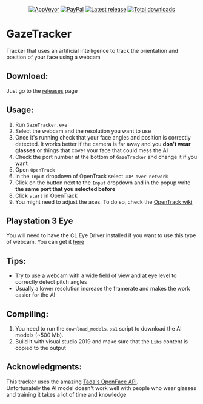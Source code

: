 <p align="center">
    <a href="https://ci.appveyor.com/project/gavazquez/gazetracker"><img src="https://img.shields.io/appveyor/ci/gavazquez/lunamultiplayer/master.svg?style=flat&logo=appveyor" alt="AppVeyor"/></a>
    <a href="https://paypal.me/gavazquez"><img src="https://img.shields.io/badge/paypal-donate-yellow.svg?style=flat&logo=paypal" alt="PayPal"/></a>
    <a href="../../releases"><img src="https://img.shields.io/github/release/gavazquez/gazetracker.svg?style=flat&logo=github&logoColor=white" alt="Latest release" /></a>
    <a href="../../releases"><img src="https://img.shields.io/github/downloads/gavazquez/gazetracker/total.svg?style=flat&logo=github&logoColor=white" alt="Total downloads" /></a>
</p>

# GazeTracker
Tracker that uses an artificial intelligence to track the orientation and position of your face using a webcam

## Download:
Just go to the [releases](../../releases) page

## Usage:

1) Run `GazeTracker.exe`
2) Select the webcam and the resolution you want to use
3) Once it's running check that your face angles and position is correctly detected. It works better if the camera is far away and you **don't wear glasses** or things that cover your face that could mess the AI
4) Check the port number at the bottom of `GazeTracker` and change it if you want
5) Open `OpenTrack`
6) In the `Input` dropdown of OpenTrack select `UDP over network`
7) Click on the button next to the `Input` dropdown and in the popup write **the same port that you selected before**
8) Click `start` in OpenTrack
9) You might need to adjust the axes. To do so, check the [OpenTrack wiki](https://github.com/opentrack/opentrack/wiki)

## Playstation 3 Eye
You will need to have the CL Eye Driver installed if you want to use this type of webcam. You can get it [here](https://archive.org/download/CLEyeDriver5.3.0.0341Emuline/CL-Eye-Driver-5.3.0.0341-Emuline.exe)

## Tips:

- Try to use a webcam with a wide field of view and at eye level to correctly detect pitch angles
- Usually a lower resolution increase the framerate and makes the work easier for the AI

## Compiling:

1) You need to run the `download_models.ps1` script to download the AI models (~500 Mb).  
2) Build it with visual studio 2019 and make sure that the `Libs` content is copied to the output

## Acknowledgments:

This tracker uses the amazing [Tada's OpenFace API](https://github.com/TadasBaltrusaitis/OpenFace).  
Unfortunately the AI model doesn't work well with people who wear glasses and training it takes a lot of time and knowledge
